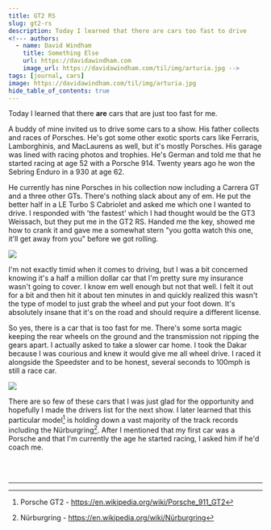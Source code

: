 ```yaml
---
title: GT2 RS
slug: gt2-rs
description: Today I learned that there are cars too fast to drive
<!--- authors:
  - name: David Windham
    title: Something Else
    url: https://davidawindham.com
    image_url: https://davidawindham.com/til/img/arturia.jpg -->
tags: [journal, cars]
image: https://davidawindham.com/til/img/arturia.jpg
hide_table_of_contents: true
---
```


Today I learned that there **are** cars that are just too fast for me. 

<!-- truncate -->



A buddy of mine invited us to drive some cars to a show. His father collects and races of Porsches. He's got some other exotic sports cars like Ferraris, Lamborghinis, and MacLaurens as well, but it's mostly Porsches. His garage was lined with racing photos and trophies. He's German and told me that he started racing at age 52 with a Porsche 914. Twenty years ago he won the Sebring Enduro in a 930 at age 62. 

He currently has nine Porsches in his collection now including a Carrera GT and a three other GTs. There's nothing slack about any of em. He put the better half in a LE Turbo S Cabriolet and asked me which one I wanted to drive. I responded with 'the fastest' which I had thought would be the GT3 Weissach, but they put me in the GT2 RS. Handed me the key, showed me how to crank it and gave me a somewhat stern "you gotta watch this one, it'll get away from you" before we got rolling. 

![](/img/gt2.jpg)

I'm not exactly timid when it comes to driving, but I was a bit concerned knowing it's a half a million dollar car that I'm pretty sure my insurance wasn't going to cover. I know em well enough but not that well. I felt it out for a bit and then hit it about ten minutes in and quickly realized this wasn't the type of model to just grab the wheel and put your foot down. It's absolutely insane that it's on the road and should require a different license. 

So yes, there is a car that is too fast for me. There's some sorta magic keeping the rear wheels on the ground and the transmission not ripping the gears apart. I actually asked to take a slower car home. I took the Dakar because I was courious and knew it would give me all wheel drive. I raced it alongside the Speedster and to be honest, several seconds to 100mph is still a race car. 

![](/img/gt2-rs.jpg)

There are so few of these cars that I was just glad for the opportunity and hopefully I made the drivers list for the next show. I later learned that this particular model[^1] is holding down a vast majority of the track records including the Nürburgring[^2]. After I mentioned that my first car was a Porsche and that I'm currently the age he started racing, I asked him if he'd coach me.


<div><br/><br/></div>

---

[^1]: Porsche GT2 - https://en.wikipedia.org/wiki/Porsche_911_GT2
[^2]: Nürburgring - https://en.wikipedia.org/wiki/Nürburgring